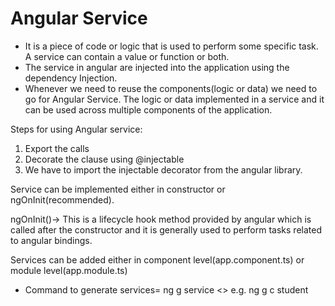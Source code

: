 # Angular Service
- It is a piece of code or logic that is used to perform some specific task. A service can contain a value or function or both.
- The service in angular are injected into the application using the dependency Injection.
- Whenever we need to reuse the components(logic or data) we need to go for Angular Service. The logic or data implemented in a service and it can be
 used across multiple components of the application.
 
 Steps for using Angular service:
 
 1. Export the calls
 2. Decorate the clause using @injectable
 3. We have to import the injectable decorator from the angular library.
 
 Service can be implemented either in constructor or ngOnInit(recommended).
 
 
 ngOnInit()-> This is a lifecycle hook method provided by angular which is called after the constructor 
 and it is generally used to perform tasks related to angular bindings.
 
 Services can be added either in component level(app.component.ts) or module level(app.module.ts)
 
 - Command to generate services= ng g service <<servicename>>  e.g. ng g c student
